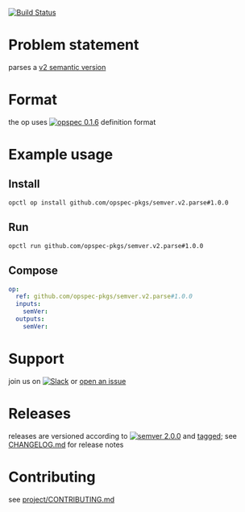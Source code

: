 [![Build Status](https://travis-ci.org/opspec-pkgs/semver.v2.parse.svg?branch=master)](https://travis-ci.org/opspec-pkgs/semver.v2.parse)

# Problem statement

parses a [v2 semantic version](https://semver.org/spec/v2.0.0.html)

# Format

the op uses [![opspec 0.1.6](https://img.shields.io/badge/opspec-0.1.6-brightgreen.svg?colorA=6b6b6b&colorB=fc16be)](https://opspec.io/0.1.6) definition format

# Example usage

## Install

```shell
opctl op install github.com/opspec-pkgs/semver.v2.parse#1.0.0
```

## Run

```
opctl run github.com/opspec-pkgs/semver.v2.parse#1.0.0
```

## Compose

```yaml
op:
  ref: github.com/opspec-pkgs/semver.v2.parse#1.0.0
  inputs:
    semVer:
  outputs:
    semVer:
```

# Support

join us on
[![Slack](https://opctl-slackin.herokuapp.com/badge.svg)](https://opctl-slackin.herokuapp.com/)
or
[open an issue](https://github.com/opspec-pkgs/semver.v2.parse/issues)

# Releases

releases are versioned according to
[![semver 2.0.0](https://img.shields.io/badge/semver-2.0.0-brightgreen.svg)](http://semver.org/spec/v2.0.0.html)
and [tagged](https://git-scm.com/book/en/v2/Git-Basics-Tagging); see
[CHANGELOG.md](CHANGELOG.md) for release notes

# Contributing

see
[project/CONTRIBUTING.md](https://github.com/opspec-pkgs/project/blob/master/CONTRIBUTING.md)
